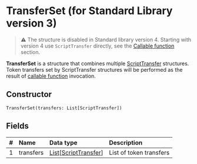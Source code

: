 # TransferSet (for Standard Library version 3)

> :warning: The structure is disabled in Standard library version 4. Starting with version 4 use `ScriptTransfer` directly, see the [Callable function](/en/ride/functions/callable-function) section.

**TransferSet** is a structure that combines multiple [ScriptTransfer](/en/ride/structures/script-actions/script-transfer) structures. Token transfers set by ScriptTransfer structures will be performed as the result of [callable function](/en/ride/functions/callable-function) invocation.

## Constructor

``` ride
TransferSet(transfers: List[ScriptTransfer])
```

## Fields

|   #   | Name | Data type | Description |
| :--- | :--- | :--- | :--- |
| 1 | transfers | [List](/en/ride/data-types/list)[[ScriptTransfer](/en/ride/structures/script-actions/script-transfer)] | List of token transfers |
